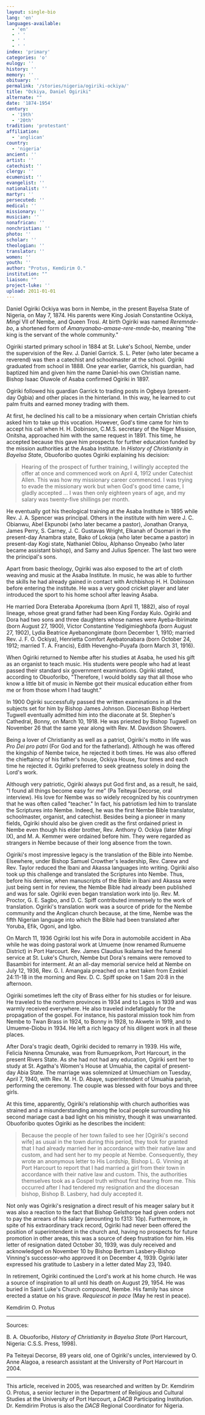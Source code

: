 ```yaml
---
layout: single-bio
lang: 'en'
languages-available:
  - 'en'
  - ' '
  - ' '
  - ' '
index: 'primary'
categories: 'o'
eulogy: ''
history: ''
memory: ''
obituary: ''
permalink: '/stories/nigeria/ogiriki-ockiya/'
title: "Ockiya, Daniel Ogiriki"
alternate: ""
date: '1874-1954'
century:
  - '19th'
  - '20th'
tradition: 'protestant'
affiliation:
  - 'anglican'
country:
  - 'nigeria'
ancient: ''
artist: ''
catechist: ''
clergy: ''
ecumenist: ''
evangelist: ''
nationalist: ''
martyr: ''
persecuted: ''
medical: ''
missionary: ''
musician: ''
nonafrican: ''
nonchristian: ''
photo: ''
scholar: ''
theologian: ''
translator: ''
women: ''
youth: ''
author: "Protus, Kemdirim O."
institution: ""
liaison: ""
project-luke: ''
upload: 2011-01-01
---
```




Daniel Ogiriki Ockiya was born in Nembe, in the present Bayelsa State of Nigeria, on May 7, 1874. His parents were King Josiah Constantine Ockiya, *Mingi* VII of Nembe, and Queen Trosi. At birth Ogiriki was named *Reremnde-bo*, a shortened form of *Amanyanabo-amase-rere-mnde-bo*, meaning "the king is the servant of the whole community."

Ogiriki started primary school in 1884 at St. Luke's School, Nembe, under the supervision of the Rev. J. Daniel Garrick.  S. L. Peter (who later became a reverend) was then a catechist and schoolmaster at the school. Ogiriki graduated from school in 1888. One year earlier, Garrick, his guardian, had baptized him and given him the name Daniel-his own Christian name. Bishop Isaac Oluwole of Asaba confirmed Ogiriki in 1897.

Ogiriki followed his guardian Garrick to trading posts in Ogbeya (present-day Ogbia) and other places in the hinterland. In this way, he learned to cut palm fruits and earned money trading with them.

At first, he declined his call to be a missionary when certain Christian chiefs asked him to take up this vocation. However, God's time came for him to accept his call when H. H. Dobinson, C.M.S. secretary of the Niger Mission, Onitsha, approached him with the same request in 1891. This time, he accepted because this gave him prospects for further education funded by the mission authorities at the Asaba Institute. In *History of Christianity in Bayelsa Stat*e,  Obuoforibo quotes Ogiriki explaining his decision:

> Hearing of the prospect of further training, I willingly accepted the offer at once and commenced work on April 4, 1912 under Catechist Allen. This was how my missionary career commenced. I was trying to evade the missionary work but when God's good time came, I gladly accepted … I was then only eighteen years of age, and my salary was twenty-five shillings per month.
> 

He eventually got his theological training at the Asaba Institute in 1895 while Rev. J. A. Spencer was principal. Others in the institute with him were J. C. Obianwu, Abel Ekpunobi (who later became a pastor), Jonathan Oranya, James Perry, S. Carney, J. C. Gustavas Wright, Elkanah of Osomari in the present-day Anambra state, Bako of Lokoja (who later became a pastor) in present-day Kogi state, Nathaniel Oblou, Alphanso Onyeabo (who later became assistant bishop), and Samy and Julius Spencer. The last two were the principal's sons.

Apart from basic theology, Ogiriki was also exposed to the art of cloth weaving and music at the Asaba Institute. In music, he was able to further the skills he had already gained in contact with Archbishop H. H. Dobinson before entering the institute. He was a very good cricket player and later introduced the sport to his home school after leaving Asaba.

He married Dora Eteteraba Aporekuma (born April 11, 1882), also of royal lineage, whose great grand father had been King Forday Kulo. Ogiriki and Dora had two sons and three daughters whose names were Ayeba-Ibirimate (born August 27, 1900), Victor Constantine Yedigimieghbofa (born August 27, 1902), Lydia Beatrice Ayebanongimate (born December 1, 1910; married Rev. J. F. O. Ockiya), Henrietta Comfort Ayebatonabara (born October 24, 1912; married T. A. Francis), Edith Hevengho-Puyafa (born March 31, 1916).

When Ogiriki returned to Nembe after his studies at Asaba, he used his gift as an organist to teach music. His students were people who had at least passed their standard six government examinations. Ogiriki stated, according to Obuoforibo, "Therefore, I would boldly say that all those who know a little bit of music in Nembe got their musical education either from me or from those whom I had taught."

In 1900 Ogiriki successfully passed the written examinations in all the subjects set for him by Bishop James Johnson. Diocesan Bishop Herbert Tugwell eventually admitted him into the diaconate at St. Stephen's Cathedral, Bonny, on March 10, 1918. He was priested by Bishop Tugwell on November 26 that the same year along with Rev. M. Davidson Showers.

Being a lover of Christianity as well as a patriot, Ogiriki's motto in life was *Pro Dei pro patri* (For God and for the fatherland). Although he was offered the kingship of Nembe twice, he rejected it both times. He was also offered the chieftaincy of his father's house, Ockiya House, four times and each time he rejected it. Ogiriki preferred to seek greatness solely in doing the Lord's work.

Although very patriotic, Ogiriki always put God first and, as a result, he said, "I found all things become easy for me" (Pa Teiteyai Decorse, oral interview). His love for Nembe was so widely recognized by his countrymen that he was often called "teacher." In fact, his patriotism led him to translate the Scriptures into Nembe. Indeed, he was the first Nembe Bible translator, schoolmaster, organist, and catechist. Besides being a pioneer in many fields, Ogiriki should also be given credit as the first ordained priest in Nembe even though his elder brother, Rev. Anthony O. Ockiya (later *Mingi* IX), and M. A. Kemmer were ordained before him. They were regarded as strangers in Nembe because of their long absence from the town.

Ogiriki's most impressive legacy is the translation of the Bible into Nembe. Elsewhere, under Bishop Samuel Crowther's leadership, Rev. Carew and Rev. Taylor reduced the Ibani and Akassa languages into writing. Ogiriki also took up this challenge and translated the Scriptures into Nembe. Thus, before his demise, when manuscripts of the Bible in Ibani and Akassa were just being sent in for review, the Nembe Bible had already been published and was for sale. Ogiriki even began translation work into Ijo. Rev. M. Proctor, G. E. Sagbo, and D. C. Spiff contributed immensely to the work of translation. Ogiriki's translation work was a source of pride for the Nembe community and the Anglican church because, at the time, Nembe was the fifth Nigerian language into which the Bible had been translated after Yoruba, Efik, Ogoni, and Igbo.

On March 11, 1936 Ogiriki lost his wife Dora in automobile accident in Aba while he was doing pastoral work at Umueme (now renamed Rumueme District) in Port Harcourt. Rev. James Claudius Ikalama led the funeral service at St. Luke's Church, Nembe but Dora's remains were removed to Basambiri for interment. At an all-day memorial service held at Nembe on July 12, 1936, Rev. G. I. Amangala preached on a text taken from Ezekiel 24:11-18 in the morning and Rev. D. C. Spiff spoke on 1 Sam 20:8 in the afternoon.

Ogiriki sometimes left the city of Brass either for his studies or for leisure. He traveled to the northern provinces in 1934 and to Lagos in 1939 and was warmly received everywhere. He also traveled indefatigably for the propagation of the gospel. For instance, his pastoral mission took him from Nembe to Twan Brass in 1924, to Bonny in 1928, to Akwete in 1919, and to Umueme-Diobu in 1934. He left a rich legacy of his diligent work in all these places.

After Dora's tragic death, Ogiriki decided to remarry in 1939. His wife, Felicia Nnenna Omunake, was from Rumueprikom, Port Harcourt, in the present Rivers State. As she had not had any education, Ogiriki sent her to study at St. Agatha's Women's House at Umuahia, the capital of present-day Abia State. The marriage was solemnized at Umuechiam on Tuesday, April 7, 1940, with Rev. M. H. D. Abaye, superintendent of Umuahia parish, performing the ceremony. The couple was blessed with four boys and three girls.

At this time, apparently, Ogiriki's relationship with church authorities was strained and a misunderstanding among the local people surrounding his second mariage cast a bad light on his ministry, though it was unwarranted. Obuoforibo quotes Ogiriki as he describes the incident:

> Because the people of her town failed to see her [Ogiriki's second wife] as usual in the town during this period, they took for granted that I had already married her in accordance with their native law and custom, and had sent her to my people at Nembe. Consequently, they wrote an anonymous letter to His Lordship, Bishop L. G. Vinning at Port Harcourt to report that I had married a girl from their town in accordance with their native law and custom. This, the authorities themselves took as a Gospel truth without first hearing from me. This occurred after I had tendered my resignation and the diocesan bishop, Bishop B. Lasbery, had duly accepted it.

Not only was Ogiriki's resignation a direct result of his meager salary but it was also a reaction to the fact that Bishop Gelsthorpe had given orders not to pay the arrears of his salary (amounting to f313: 10p). Furthermore, in spite of his extraordinary track record, Ogiriki had never been offered the position of superintendent in the church and, having no prospects for future promotion in other areas, this was a source of deep frustration for him. His letter of resignation dated October 30, 1939, was duly received and acknowledged on November 10 by Bishop Bertram Lasbery-Bishop Vinning's successor-who approved it on December 4, 1939. Ogiriki later expressed his gratitude to Lasbery in a letter dated May 23, 1940.

In retirement, Ogiriki continued the Lord's work at his home church. He was a source of inspiration to all until his death on August 29, 1954. He was buried in Saint Luke's Church compound, Nembe. His family has since erected a statue on his grave. *Requiescat in pace* (May he rest in peace).

Kemdirim O. Protus

---

Sources:

B. A. Obuoforibo, *History of Christianity in Bayelsa State* (Port Harcourt, Nigeria: C.S.S. Press, 1998).

Pa Teiteyai Decorse, 89 years old, one of Ogiriki's uncles, interviewed by O. Anne Alagoa, a research assistant at the University of Port Harcourt in 2004.

---

This article, received in 2005, was researched and written by Dr. Kemdirim O. Protus,
a senior lecturer in the Department of Religious and Cultural Studies at the University of Port Harcourt, a *DACB* Participating Institution. Dr. Kemdirim Protus is also the *DACB* Regional Coordinator for Nigeria.